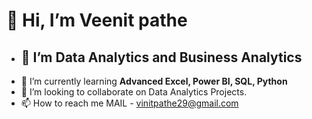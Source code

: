  # 👋 Hi, I’m Veenit pathe
- ## 👀 I’m Data Analytics and Business Analytics
- 🌱 I’m currently learning **Advanced Excel, Power BI, SQL, Python**
- 💞️ I’m looking to collaborate on Data Analytics Projects.
- 📫 How to reach me MAIL - vinitpathe29@gmail.com

<!---
Veenitpathe/Veenitpathe is a ✨ special ✨ repository because its `README.md` (this file) appears on your GitHub profile.
You can click the Preview link to take a look at your changes.
--->
